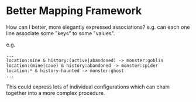 # Better Mapping Framework

How can I better, more elegantly expressed associations? e.g. can each one line
associate some "keys" to some "values".

e.g.

```
...
location:mine & history:(active|abandoned) -> monster:goblin
location:(mine|cave) & history:abandoned -> monster:spider
location:* & history:haunted -> monster:ghost
...
```

This could express lots of individual configurations which can chain together
into a more complex procedure.
